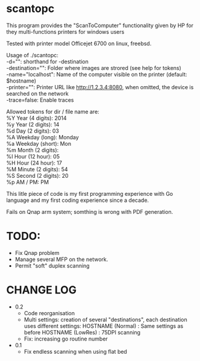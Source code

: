 scantopc
==========

This program provides the "ScanToComputer" functionality given by HP for they multi-functions printers for windows users

Tested with printer model Officejet 6700 on linux, freebsd.


Usage of ./scantopc:  
  -d="": shorthand for -destination  
  -destination="": Folder where images are strored (see help for tokens)  
  -name="localhost": Name of the computer visible on the printer (default: $hostname)  
  -printer="": Printer URL like http://1.2.3.4:8080, when omitted, the device is searched on the network  
  -trace=false: Enable traces  

Allowed tokens for dir / file name are:  
	%Y  Year (4 digits):      2014  
	%y  Year (2 digits):      14	     
	%d  Day (2 digits):       03  
	%A  Weekday (long):       Monday  
	%a  Weekday (short):      Mon  
	%m  Month (2 digits):       
	%I  Hour (12 hour):       05  
	%H  Hour (24 hour):       17  
	%M  Minute (2 digits):    54  
	%S  Second (2 digits):    20  
	%p  AM / PM:              PM  


This litle piece of code is my first programming experience with Go language and my first coding experience since a decade.


Fails on Qnap arm system; somthing is wrong with PDF generation.


# TODO: 
- Fix Qnap problem
- Manage several MFP on the network.
- Permit "soft" duplex scanning 

# CHANGE LOG

* 0.2
	- Code reorganisation
	- Multi settings: creation of several "destinations", each destination uses different settings:
		HOSTNAME (Normal) : Same settings as before
		HOSTNAME (LowRes) : 75DPI scanning 
	- Fix: increasing go routine number
* 0.1
	- Fix endless scanning when using flat bed

